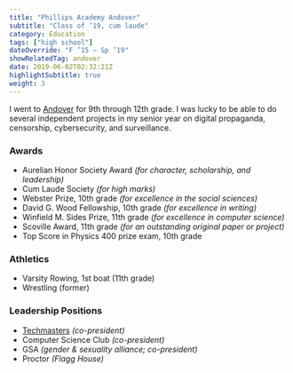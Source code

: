 ```yaml
---
title: "Phillips Academy Andover"
subtitle: "Class of ’19, cum laude"
category: Education
tags: ["high school"]
dateOverride: "F ’15 – Sp ’19"
showRelatedTag: andover
date: 2019-06-02T02:32:21Z
highlightSubtitle: true
weight: 3
---
```


I went to [Andover](https://andover.edu) for 9th through 12th grade. I was lucky to be able to do several independent projects in my senior year on digital propaganda, censorship, cybersecurity, and surveillance.

### Awards

-   Aurelian Honor Society Award *(for character, scholarship, and leadership)*
-   Cum Laude Society *(for high marks)*
-   Webster Prize, 10th grade *(for excellence in the social sciences)*
-   David G. Wood Fellowship, 10th grade *(for excellence in writing)*
-   Winfield M. Sides Prize, 11th grade *(for excellence in computer science)*
-   Scoville Award, 11th grade *(for an outstanding original paper or project)*
-   Top Score in Physics 400 prize exam, 10th grade

### Athletics

-   Varsity Rowing, 1st boat (11th grade)
-   Wrestling (former)

### Leadership Positions

-   [Techmasters](https://techmasters.io/) *(co-president)*
-   Computer Science Club *(co-president)*
-   GSA *(gender & sexuality alliance; co-president)*
-   Proctor *(Flagg House)*